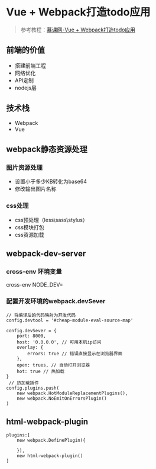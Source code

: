 # Vue + Webpack打造todo应用
> 参考教程：[慕课网-Vue + Webpack打造todo应用](https://www.imooc.com/learn/935)

## 前端的价值

- 搭建前端工程
- 网络优化
- API定制
- nodejs层

## 技术栈
- Webpack
- Vue

## webpack静态资源处理

### 图片资源处理
- 设置小于多少KB转化为base64
- 修改输出图片名称

### css处理
- css预处理（less\sass\stylus）
- css模块打包
- css资源加载

## webpack-dev-server

### cross-env 环境变量
cross-env NODE_DEV=

### 配置开发环境的webpack.devSever
```
// 将编译后的代码映射为开发代码
config.devtool = '#cheap-module-eval-source-map'

config.devSever = {
    port: 8000,
    host: '0.0.0.0', // 可用本机ip访问
    overlay: {
        errors: true // 错误直接显示在浏览器界面
    },
    open: trues, // 自动打开浏览器
    hot: true // 热加载
}
 // 热加载插件
config.plugins.push(
    new webpack.HotModuleReplacementPlugins(),
    new webpack.NoEmitOnErrorsPlugin()
)
```
## html-webpack-plugin
```
plugins:[
    new webpack.DefinePlugin({

    }),
    new html-webpack-plugin()
]
```
